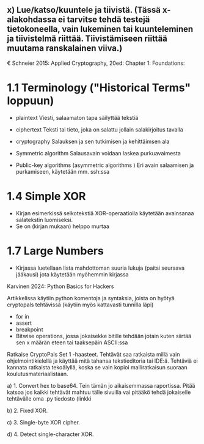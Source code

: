 ## x) Lue/katso/kuuntele ja tiivistä. (Tässä x-alakohdassa ei tarvitse tehdä testejä tietokoneella, vain lukeminen tai kuunteleminen ja tiivistelmä riittää. Tiivistämiseen riittää muutama ranskalainen viiva.)

  € Schneier 2015: Applied Cryptography, 20ed: Chapter 1: Foundations:
  
 # 1.1 Terminology ("Historical Terms" loppuun)
  
   - plaintext
      Viesti, salaamaton tapa säilyttää tekstiä
     
   - ciphertext
      Teksti tai tieto, joka on salattu jollain salakirjoitus tavalla
     
   - cryptography
    Salauksen ja sen tutkimisen ja kehittäimsen ala
    
   - Symmetric algorithm
     Salausavain voidaan laskea purkuavaimesta
    
   - Public-key algorithms (asymmetric algorithms )
     Eri avain salaamisen ja purkamiseen, käytetään mm. ssh:ssa
     
  # 1.4 Simple XOR
  
  - Kirjan esimerkissä selkotekstiä XOR-operaatiolla käytetään avainsanaa salatekstin luomiseksi.
  - Se on (kirjan mukaan) helppo murtaa
  
  # 1.7 Large Numbers

  - Kirjassa luetellaan lista mahdottoman suuria lukuja (paitsi seuraava jääkausi) jota käytetään myöhemmin kirjassa
        
  Karvinen 2024: Python Basics for Hackers

  Artikkelissa käytiin python komentoja ja syntaksia, joista on hyötyä cryptopals tehtävissä (käytiin myös kattavasti tunnilla läpi)
  
  - for  in
  - assert
  - breakpoint
  - Bitwise operations, jossa jokaisekke bitille tehdään jotain kuten siirtää sen x määrän eteen tai taaksepäin ASCII:ssa
  
  
  

Ratkaise CryptoPals Set 1 -haasteet. Tehtävät saa ratkaista millä vain ohjelmointikielellä ja käyttää mitä tahansa tekstieditoria tai IDE:ä. Tehtäviä ei kannata ratkaista tekoälyllä, koska se vain kopioi malliratkaisun suoraan koulutusmateriaalistaan.

   a) 1. Convert hex to base64.
    Tein tämän jo aikaisemmassa raportissa. Pitää katsoa jos kaikki tehtävät mahtuu tälle sivuilla vai pitääkö tehdä jokaiselle tehtävälle oma .py tiedosto (linkki
   
   b) 2. Fixed XOR.
   
  c) 3. Single-byte XOR cipher.
  
   d) 4. Detect single-character XOR.
       
